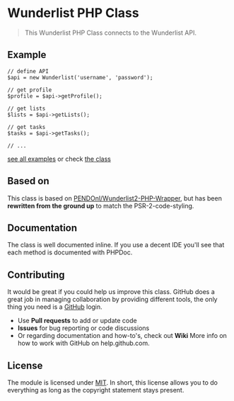 # Wunderlist PHP Class

> This Wunderlist PHP Class connects to the Wunderlist API.

## Example

```
// define API
$api = new Wunderlist('username', 'password');

// get profile
$profile = $api->getProfile();

// get lists
$lists = $api->getLists();

// get tasks
$tasks = $api->getTasks();

// ...
```
[see all examples](/examples/example.php) or check [the class](/src/Wunderlist.php)

## Based on

This class is based on [PENDOnl/Wunderlist2-PHP-Wrapper](https://github.com/PENDOnl/Wunderlist2-PHP-Wrapper), but has been **rewritten from the ground up** to match the PSR-2-code-styling.

## Documentation

The class is well documented inline. If you use a decent IDE you'll see that each method is documented with PHPDoc.

## Contributing

It would be great if you could help us improve this class. GitHub does a great job in managing collaboration by providing different tools, the only thing you need is a [GitHub](http://github.com) login.

* Use **Pull requests** to add or update code
* **Issues** for bug reporting or code discussions
* Or regarding documentation and how-to's, check out **Wiki**
More info on how to work with GitHub on help.github.com.

## License

The module is licensed under [MIT](./LICENSE.md). In short, this license allows you to do everything as long as the copyright statement stays present.